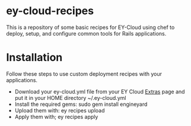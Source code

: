 ey-cloud-recipes
===============
This is a repository of some basic recipes for EY-Cloud using chef to deploy, setup, and configure common tools for Rails applications.


Installation
============

Follow these steps to use custom deployment recipes with your applications.

* Download your ey-cloud.yml file from your EY Cloud [Extras](http://cloud.engineyard.com/extras) page and put it in your HOME directory ~/.ey-cloud.yml
* Install the required gems:
  sudo gem install engineyard
* Upload them with: ey recipes upload
* Apply them with; ey recipes apply
